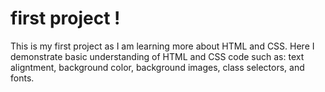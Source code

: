 # first project !
This is my first project as I am learning more about HTML and CSS.
Here I demonstrate basic understanding of HTML and CSS code such as: text aligntment, background color, background images, class selectors, and fonts.
